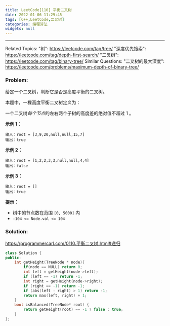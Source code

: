 ```yaml
---
title: LeetCode[110] 平衡二叉树
date: 2022-01-06 11:29:45
tags: [C++,LeetCode,二叉树]
categories: 编程算法
widgets: null
---
```


---
Related Topics:
  "树": https://leetcode.com/tag/tree/
  "深度优先搜索": https://leetcode.com/tag/depth-first-search/
  "二叉树": https://leetcode.com/tag/binary-tree/
Similar Questions:
   "二叉树的最大深度": https://leetcode.com/problems/maximum-depth-of-binary-tree/

### Problem:

给定一个二叉树，判断它是否是高度平衡的二叉树。

本题中，一棵高度平衡二叉树定义为：

一个二叉树*每个节点*的左右两个子树的高度差的绝对值不超过 1 。

**示例 1：**

```
输入：root = [3,9,20,null,null,15,7]
输出：true
```

**示例 2：**

```
输入：root = [1,2,2,3,3,null,null,4,4]
输出：false
```

**示例 3：**

```
输入：root = []
输出：true
```

**提示：**

- 树中的节点数在范围 `[0, 5000]` 内
- `-104 <= Node.val <= 104`

<!--more-->

### Solution:

https://programmercarl.com/0110.平衡二叉树.html#递归

```c++
class Solution {
public:
    int getHeight(TreeNode * node){
        if(node == NULL) return 0;
        int left = getHeight(node->left);
        if (left == -1) return -1;
        int right = getHeight(node->right);
        if (right == -1) return -1;
        if (abs(left - right) > 1) return -1;
        return max(left, right) + 1;
    }
    bool isBalanced(TreeNode* root) {
        return getHeight(root) == -1 ? false : true;
    }
};
```

